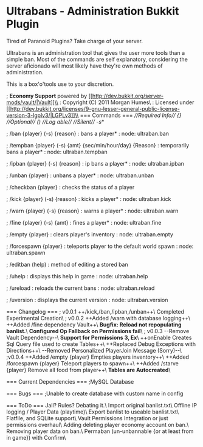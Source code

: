 # Ultrabans - Administration Bukkit Plugin

Tired of Paranoid Plugins? Take charge of your server.

Ultrabans is an administration tool that gives the user 
more tools than a simple ban. Most of the commands
are self explanatory, considering the server aficionado
will most likely have they're own methods of administration.

This is a box'o'tools use to your discretion.

; **Economy Support** powered by [[http://dev.bukkit.org/server-mods/vault/|Vault]]\\
: Copyright (C) 2011 Morgan Humes\\
: Licensed under [[http://dev.bukkit.org/licenses/9-gnu-lesser-general-public-license-version-3-lgplv3/|LGPLv3]]\\
=== Commands ===
 **//Required Info// {} //Optional// () //Log able//* //Silent// -s**

; /ban {player} (-s) {reason}
: bans a player*
: node: ultraban.ban

; /tempban {player} (-s) {amt} {sec/min/hour/day} {Reason}
: temporarily bans a player*
: node: ultraban.tempban

; /ipban {player} (-s) {reason}
: ip bans a player*
: node: ultraban.ipban

; /unban {player}
: unbans a player*
: node: ultraban.unban

; /checkban {player}
: checks the status of a player

; /kick {player} (-s) {reason}
: kicks a player*
: node: ultraban.kick

; /warn {player} (-s) {reason}
: warns a player*
: node: ultraban.warn

; /fine {player} (-s) {amt}
: fines a player*
: node: ultraban.fine

; /empty {player}
: clears player's inventory
: node: ultraban.empty

; /forcespawn {player}
: teleports player to the default world spawn
: node: ultraban.spawn

; /editban (help)
: method of editing a stored ban

; /uhelp
: displays this help in game
: node: ultraban.help

; /ureload
: reloads the current bans
: node: ultraban.reload

; /uversion
: displays the current version
: node: ultraban.version


=== Changelog ===
; v0.0.1
++/kick,/ban,/ipban,/unban++\\
Completed Experimental Creation\\
; v0.0.2
++Added /warn with database logging++\\
++Added /fine dependency Vault++\\
__Bugfix: Reload not repopulating banlist.__\\
__Configured Op Fallback on Permissions fail__\\
; v0.0.3
--Remove Vault Dependency--\\
__Support for Permissions 3, Ex__\\
++onEnable Creates Sql Query file used to create Tables++\\
++Replaced Debug Exceptions with Directions++\\
--Removed Personalized PlayerJoin Message (Sorry)--\\
;v0.0.4
++Added /empty {player} Empties players inventory++\\
++Added /forcespawn {player} Teleport players to spawn++\\
++Added /starve {player} Remove all food from player++\\
__Tables are Autocreated__\\

=== Current Dependencies ===
;MySQL Database

=== Bugs ===
;Unable to create database with custom name in config

=== ToDo ===
Jail? Rules? Debating it.\\
Import original banlist.txt\\
Offline IP logging / Player Data (playtime)\\
Export banlist to useable banlist.txt\\
Flatfile, and SQLite support\\
Vault Permissions Integration 
or just permissions overhaul\\
Adding deleting player economy account on ban.\\
Removing player data on ban.\\
Permaban (un-unbannable {or at least from in game}) with Confirm\\